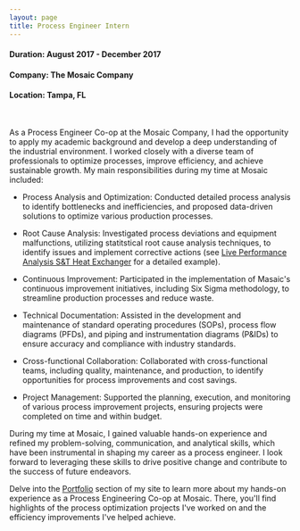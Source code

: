 ```yaml
---
layout: page
title: Process Engineer Intern
---
```


#### Duration: August 2017 - December 2017
#### Company: The Mosaic Company
#### Location: Tampa, FL

<br>

As a Process Engineer Co-op at the Mosaic Company, I had the opportunity to apply my academic background and develop a deep understanding of the industrial environment. I worked closely with a diverse team of professionals to optimize processes, improve efficiency, and achieve sustainable growth. My main responsibilities during my time at Mosaic included:

- Process Analysis and Optimization: Conducted detailed process analysis to identify bottlenecks and inefficiencies, and proposed data-driven solutions to optimize various production processes.

- Root Cause Analysis: Investigated process deviations and equipment malfunctions, utilizing statitstical root cause analysis techniques, to identify issues and implement corrective actions (see [Live Performance Analysis S&T Heat Exchanger](/projects/hxfer-check/) for a detailed example).

- Continuous Improvement: Participated in the implementation of Masaic's continuous improvement initiatives, including Six Sigma methodology, to streamline production processes and reduce waste.

- Technical Documentation: Assisted in the development and maintenance of standard operating procedures (SOPs), process flow diagrams (PFDs), and piping and instrumentation diagrams (P&IDs) to ensure accuracy and compliance with industry standards.

- Cross-functional Collaboration: Collaborated with cross-functional teams, including quality, maintenance, and production, to identify opportunities for process improvements and cost savings.

- Project Management: Supported the planning, execution, and monitoring of various process improvement projects, ensuring projects were completed on time and within budget.

During my time at Mosaic, I gained valuable hands-on experience and refined my problem-solving, communication, and analytical skills, which have been instrumental in shaping my career as a process engineer. I look forward to leveraging these skills to drive positive change and contribute to the success of future endeavors.

Delve into the [Portfolio](/portfolio) section of my site to learn more about my hands-on experience as a Process Engineering Co-op at Mosaic. There, you'll find highlights of the process optimization projects I've worked on and the efficiency improvements I've helped achieve. 